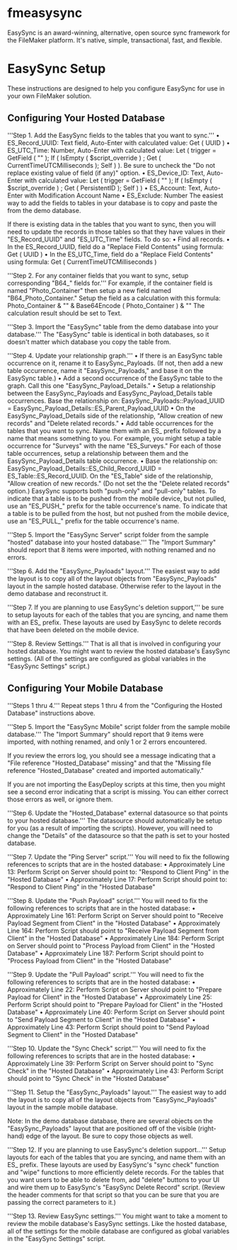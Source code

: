 # fmeasysync
EasySync is an award-winning, alternative, open source sync framework for the FileMaker platform. It's native, simple, transactional, fast, and flexible.

# EasySync Setup

These instructions are designed to help you configure EasySync for use in your own FileMaker solution.

## Configuring Your Hosted Database

'''Step 1. Add the EasySync fields to the tables that you want to sync.'''
• ES_Record_UUID: Text field, Auto-Enter with calculated value: Get ( UUID )
• ES_UTC_Time: Number, Auto-Enter with calculated value: Let ( trigger = GetField ( "" ); If ( IsEmpty ( $script_override ) ; Get ( CurrentTimeUTCMilliseconds ); Self ) ). Be sure to uncheck the "Do not replace existing value of field (if any)" option.
• ES_Device_ID: Text, Auto-Enter with calculated value: Let ( trigger = GetField ( "" ); If ( IsEmpty ( $script_override ) ; Get ( PersistentID ); Self ) )
• ES_Account: Text, Auto-Enter with Modification Account Name
• ES_Exclude: Number
The easiest way to add the fields to tables in your database is to copy and paste the from the demo database.

If there is existing data in the tables that you want to sync, then you will need to update the records in those tables so that they have values in their "ES_Record_UUID" and "ES_UTC_Time" fields. To do so:
• Find all records. • In the ES_Record_UUID, field do a "Replace Field Contents" using formula: Get ( UUID )
• In the ES_UTC_Time, field do a "Replace Field Contents" using formula: Get ( CurrentTimeUTCMilliseconds )

'''Step 2. For any container fields that you want to sync, setup corresponding "B64_" fields for.'''
For example, if the container field is named "Photo_Container" then setup a new field named "B64_Photo_Container." Setup the field as a calculation with this formula: Photo_Container & "<b64>" & Base64Encode ( Photo_Container ) & "</b64>" The calculation result should be set to Text.

'''Step 3. Import the "EasySync" table from the demo database into your database.'''
The "EasySync" table is identical in both databases, so it doesn't matter which database you copy the table from.

'''Step 4. Update your relationship graph.'''
• If there is an EasySync table occurrence on it, rename it to EasySync_Payloads. (If not, then add a new table occurrence, name it "EasySync_Payloads," and base it on the EasySync table.)
• Add a second occurrence of the EasySync table to the graph. Call this one "EasySync_Payload_Details."
• Setup a relationship between the EasySync_Payloads and EasySync_Payload_Details table occurrences. Base the relationship on: EasySync_Payloads::Payload_UUID = EasySync_Payload_Details::ES_Parent_Payload_UUID
• On the EasySync_Payload_Details side of the relationship, "Allow creation of new records" and "Delete related records."
• Add table occurrences for the tables that you want to sync. Name them with an ES_ prefix followed by a name that means something to you. For example, you might setup a table occurrence for "Surveys" with the name "ES_Surveys." For each of those table occurrences, setup a relationship between them and the EasySync_Payload_Details table occurrence.
• Base the relationship on: EasySync_Payload_Details::ES_Child_Record_UUID = ES_Table::ES_Record_UUID. On the "ES_Table" side of the relationship, "Allow creation of new records." (Do not set the the "Delete related records" option.)
EasySync supports both "push-only" and "pull-only" tables. To indicate that a table is to be pushed from the mobile device, but not pulled, use an "ES_PUSH_" prefix for the table occurrence's name. To indicate that a table is to be pulled from the host, but not pushed from the mobile device, use an "ES_PULL_" prefix for the table occurrence's name.

'''Step 5. Import the "EasySync Server" script folder from the sample "hosted" database into your hosted database.'''
The "Import Summary" should report that 8 items were imported, with nothing renamed and no errors.

'''Step 6. Add the "EasySync_Payloads" layout.'''
The easiest way to add the layout is to copy all of the layout objects from "EasySync_Payloads" layout in the sample hosted database. Otherwise refer to the layout in the demo database and reconstruct it.

'''Step 7. If you are planning to use EasySync's deletion support,''' be sure to setup layouts for each of the tables that you are syncing, and name them with an ES_ prefix.
These layouts are used by EasySync to delete records that have been deleted on the mobile device.

'''Step 8. Review Settings.'''
That is all that is involved in configuring your hosted database. You might want to review the hosted database's EasySync settings. (All of the settings are configured as global variables in the "EasySync Settings" script.)

## Configuring Your Mobile Database

'''Steps 1 thru 4.'''
Repeat steps 1 thru 4 from the "Configuring the Hosted Database" instructions above.

'''Step 5. Import the "EasySync Mobile" script folder from the sample mobile database.'''
The "Import Summary" should report that 9 items were imported, with nothing renamed, and only 1 or 2 errors encountered.

If you review the errors log, you should see a message indicating that a "File reference "Hosted_Database" missing" and that the "Missing file reference "Hosted_Database" created and imported automatically."

If you are not importing the EasyDeploy scripts at this time, then you might see a second error indicating that a script is missing. You can either correct those errors as well, or ignore them.

'''Step 6. Update the "Hosted_Database" external datasource so that points to your hosted database.'''
The datasource should automatically be setup for you (as a result of importing the scripts). However, you will need to change the "Details" of the datasource so that the path is set to your hosted database.

'''Step 7. Update the "Ping Server" script.'''
You will need to fix the following references to scripts that are in the hosted database:
• Approximately Line 13: Perform Script on Server should point to: "Respond to Client Ping" in the "Hosted Database"
• Approximately Line 17: Perform Script should point to: "Respond to Client Ping" in the "Hosted Database"

'''Step 8. Update the "Push Payload" script.'''
You will need to fix the following references to scripts that are in the hosted database:
• Approximately Line 161: Perform Script on Server should point to "Receive Payload Segment from Client" in the "Hosted Database"
• Approximately Line 164: Perform Script should point to "Receive Payload Segment from Client" in the "Hosted Database"
• Approximately Line 184: Perform Script on Server should point to "Process Payload from Client" in the "Hosted Database"
• Approximately Line 187: Perform Script should point to "Process Payload from Client" in the "Hosted Database"

'''Step 9. Update the "Pull Payload" script.'''
You will need to fix the following references to scripts that are in the hosted database:
• Approximately Line 22: Perform Script on Server should point to "Prepare Payload for Client" in the "Hosted Database"
• Approximately Line 25: Perform Script should point to "Prepare Payload for Client" in the "Hosted Database"
• Approximately Line 40: Perform Script on Server should point to "Send Payload Segment to Client" in the "Hosted Database"
• Approximately Line 43: Perform Script should point to "Send Payload Segment to Client" in the "Hosted Database"

'''Step 10. Update the "Sync Check" script.'''
You will need to fix the following references to scripts that are in the hosted database:
• Approximately Line 39: Perform Script on Server should point to "Sync Check" in the "Hosted Database"
• Approximately Line 43: Perform Script should point to "Sync Check" in the "Hosted Database"

'''Step 11. Setup the "EasySync_Payloads" layout.'''
The easiest way to add the layout is to copy all of the layout objects from "EasySync_Payloads" layout in the sample mobile database.

Note: In the demo database database, there are several objects on the "EasySync_Payloads" layout that are positioned off of the visible (right-hand) edge of the layout. Be sure to copy those objects as well.

'''Step 12. If you are planning to use EasySync's deletion support...'''
Setup layouts for each of the tables that you are syncing, and name them with an ES_ prefix. These layouts are used by EasySync's "sync check" function and "wipe" functions to more efficiently delete records. For the tables that you want users to be able to delete from, add "delete" buttons to your UI and wire them up to EasySync's "EasySync Delete Record" script. (Review the header comments for that script so that you can be sure that you are passing the correct parameters to it.)

'''Step 13. Review EasySync settings.'''
You might want to take a moment to review the mobile database's EasySync settings. Like the hosted database, all of the settings for the mobile database are configured as global variables in the "EasySync Settings" script.

